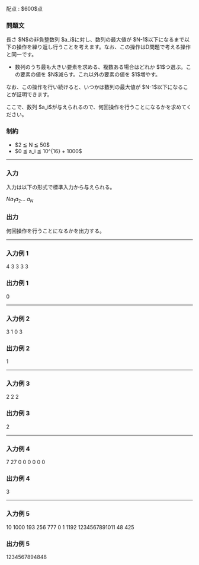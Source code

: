 
<div>

<span>

<span>

<p>
配点 : $600$点
</p>

<div>

<section>

### **問題文**

<p>
長さ $N$の非負整数列 $a_i$に対し、数列の最大値が $N-1$以下になるまで以下の操作を繰り返し行うことを考えます。なお、この操作はD問題で考える操作と同一です。
</p>

<ul>

<li>
数列のうち最も大きい要素を求める、複数ある場合はどれか $1$つ選ぶ。この要素の値を $N$減らす。これ以外の要素の値を $1$増やす。
</li>

</ul>

<p>
なお、この操作を行い続けると、いつかは数列の最大値が $N-1$以下になることが証明できます。
</p>

<p>
ここで、数列 $a_i$が与えられるので、何回操作を行うことになるかを求めてください。
</p>

</section>

</div>

<div>

<section>

### **制約**

<ul>

<li>
$2 ≦ N ≦ 50$
</li>

<li>
$0 ≦ a_i ≦ 10^{16} + 1000$
</li>

</ul>

</section>

</div>

---

<div>

<div>

<section>

### **入力**

<p>
入力は以下の形式で標準入力から与えられる。
</p>

<div>

$N$$a_1$$a_2$... $a_N$
</div>

</section>

</div>

<div>

<section>

### **出力**

<p>
何回操作を行うことになるかを出力する。
</p>

</section>

</div>

</div>

---

<div>

<section>

### **入力例 1**

<div>

4
3 3 3 3

</div>

</section>

</div>

<div>

<section>

### **出力例 1**

<div>

0

</div>

</section>

</div>

---

<div>

<section>

### **入力例 2**

<div>

3
1 0 3

</div>

</section>

</div>

<div>

<section>

### **出力例 2**

<div>

1

</div>

</section>

</div>

---

<div>

<section>

### **入力例 3**

<div>

2
2 2

</div>

</section>

</div>

<div>

<section>

### **出力例 3**

<div>

2

</div>

</section>

</div>

---

<div>

<section>

### **入力例 4**

<div>

7
27 0 0 0 0 0 0

</div>

</section>

</div>

<div>

<section>

### **出力例 4**

<div>

3

</div>

</section>

</div>

---

<div>

<section>

### **入力例 5**

<div>

10
1000 193 256 777 0 1 1192 1234567891011 48 425

</div>

</section>

</div>

<div>

<section>

### **出力例 5**

<div>

1234567894848

</div>

</section>

</div>

</span>

</span>

</div>
